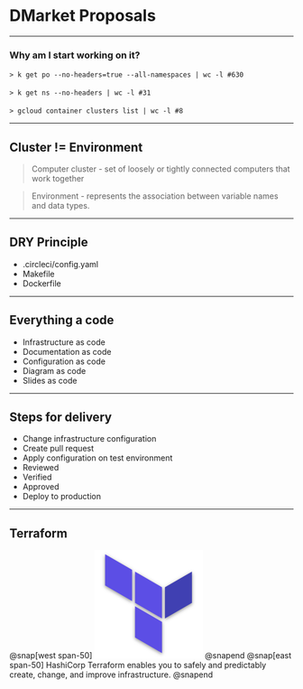 # DMarket Proposals

---
### Why am I start working on it?

```
> k get po --no-headers=true --all-namespaces | wc -l #630

> k get ns --no-headers | wc -l #31

> gcloud container clusters list | wc -l #8
```
---
## Cluster != Environment

> Computer cluster - set of loosely or tightly connected computers that work together

> Environment - represents the association between variable names and data types.
---
## DRY Principle

- .circleci/config.yaml
- Makefile
- Dockerfile
---
## Everything a code

- Infrastructure as code
- Documentation as code
- Configuration as code
- Diagram as code
- Slides as code
---
## Steps for delivery

- Change infrastructure configuration
- Create pull request
- Apply configuration on test environment
- Reviewed
- Verified
- Approved
- Deploy to production
---
## Terraform

@snap[west span-50]
![](img/terraform.png)
@snapend
@snap[east span-50]
HashiCorp Terraform enables you to safely and predictably create, change, and improve infrastructure.
@snapend
